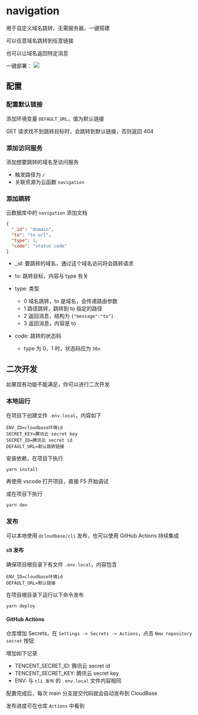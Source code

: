 # navigation

用于自定义域名跳转，无需服务器，一键搭建

可以任意域名跳转到任意链接

也可以让域名返回特定消息

一键部署：
[![](https://main.qcloudimg.com/raw/67f5a389f1ac6f3b4d04c7256438e44f.svg)](https://console.cloud.tencent.com/tcb/env/index?action=CreateAndDeployCloudBaseProject&appUrl=https%3A%2F%2Fgithub.com%2Fhal-wang%2Fnavigation&branch=main)

## 配置

### 配置默认链接

添加环境变量 `DEFAULT_URL`，值为默认链接

GET 请求找不到跳转目标时，会跳转到默认链接，否则返回 404

### 添加访问服务

添加想要跳转的域名至访问服务

- 触发路径为 `/`
- 关联资源为云函数 `navigation`

### 添加跳转

云数据库中的 `navigation` 添加文档

```JSON
{
  "_id": "domain",
  "to": "to url",
  "type": 1,
  "code": "status code"
}
```

- \_id: 要跳转的域名，通过这个域名访问将会跳转请求
- to: 跳转目标，内容与 type 有关
- type: 类型
  - 0 域名跳转，to 是域名，会传递路由参数
  - 1 路径跳转，跳转到 to 指定的路径
  - 2 返回消息，结构为 `{"message":"to"}`
  - 3 返回消息，内容是 to
- code: 跳转的状态码

  - type 为 0，1 时，状态码应为 `30x`

## 二次开发

如果现有功能不能满足，你可以进行二次开发

### 本地运行

在项目下创建文件 `.env.local`，内容如下

```
ENV_ID=cloudbase环境id
SECRET_KEY=腾讯云 secret key
SECRET_ID=腾讯云 secret id
DEFAULT_URL=默认跳转链接
```

安装依赖，在项目下执行

```sh
yarn install
```

再使用 vscode 打开项目，直接 F5 开始调试

或在项目下执行

```sh
yarn dev
```

### 发布

可以本地使用 `@cloudbase/cli` 发布，也可以使用 GitHub Actions 持续集成

#### cli 发布

确保项目根目录下有文件 `.env.local`，内容包含

```
ENV_ID=cloudbase环境id
DEFAULT_URL=默认链接
```

在项目根目录下运行以下命令发布

```sh
yarn deploy
```

#### GitHub Actions

仓库增加 Secrets，在 `Settings -> Secrets -> Actions`，点击 `New repository secret` 按钮

增加如下记录

- TENCENT_SECRET_ID: 腾讯云 secret id
- TENCENT_SECRET_KEY: 腾讯云 secret key
- ENV: 与 `cli 发布` 的 `.env.local` 文件内容相同

配置完成后，每次 main 分支提交代码就会自动发布到 CloudBase

发布进度可在仓库 `Actions` 中看到
